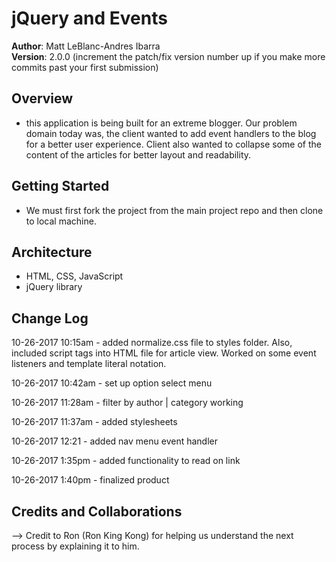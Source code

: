 # jQuery and Events

**Author**: Matt LeBlanc-Andres Ibarra </br>
**Version**: 2.0.0 (increment the patch/fix version number up if you make more commits past your first submission)

## Overview
<!-- Provide a high level overview of what this application is and why you are building it, beyond the fact that it's an assignment for a Code Fellows 301 class. (i.e. What's your problem domain?) -->
- this application is being built for an extreme blogger. Our problem domain today was, the client wanted to add event handlers to the blog for a better user experience. Client also wanted to collapse some of the content of the articles for better layout and readability.

## Getting Started
<!-- What are the steps that a user must take in order to build this app on their own machine and get it running? -->

- We must first fork the project from the main project repo and then clone to local machine.

## Architecture
<!-- Provide a detailed description of the application design. What technologies (languages, libraries, etc) you're using, and any other relevant design information. -->

- HTML, CSS, JavaScript
- jQuery library

## Change Log

10-26-2017 10:15am - added normalize.css file to styles folder. Also, included script tags into HTML file for article view. Worked on some event listeners and template literal notation.

10-26-2017 10:42am - set up option select menu

10-26-2017 11:28am - filter by author | category working

10-26-2017 11:37am - added stylesheets

10-26-2017 12:21 - added nav menu event handler

10-26-2017 1:35pm - added functionality to read on link

10-26-2017 1:40pm - finalized product

## Credits and Collaborations
<!-- Give credit (and a link) to other people or resources that helped you build this application. -->
--> Credit to Ron (Ron King Kong) for helping us understand the next process by explaining it to him.
